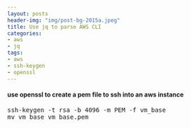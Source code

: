```yaml
---
layout: posts
header-img: "img/post-bg-2015a.jpeg"
title: Use jq to parse AWS CLI
categories:
- aws
- jq
tags:
- aws
- ssh-keygen
- openssl
---
```


#### use openssl to create a pem file to ssh into an aws instance 
<pre>ssh-keygen -t rsa -b 4096 -m PEM -f vm_base
mv vm_base vm_base.pem</pre>